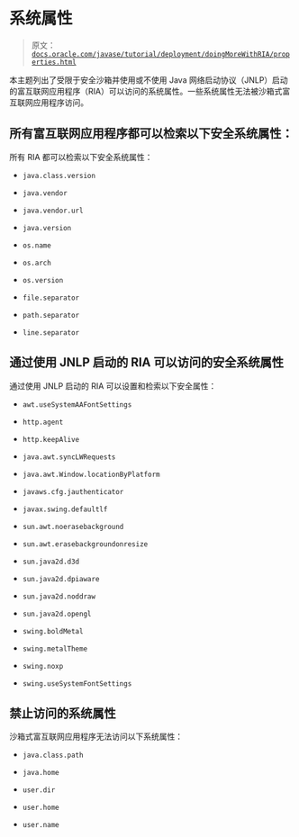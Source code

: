 # 系统属性

> 原文：[`docs.oracle.com/javase/tutorial/deployment/doingMoreWithRIA/properties.html`](https://docs.oracle.com/javase/tutorial/deployment/doingMoreWithRIA/properties.html)

本主题列出了受限于安全沙箱并使用或不使用 Java 网络启动协议（JNLP）启动的富互联网应用程序（RIA）可以访问的系统属性。一些系统属性无法被沙箱式富互联网应用程序访问。

## 所有富互联网应用程序都可以检索以下安全系统属性：

所有 RIA 都可以检索以下安全系统属性：

+   ``java.class.version``

+   ``java.vendor``

+   ``java.vendor.url``

+   ``java.version``

+   ``os.name``

+   ``os.arch``

+   ``os.version``

+   ``file.separator``

+   ``path.separator``

+   ``line.separator``

## 通过使用 JNLP 启动的 RIA 可以访问的安全系统属性

通过使用 JNLP 启动的 RIA 可以设置和检索以下安全属性：

+   `awt.useSystemAAFontSettings`

+   `http.agent`

+   `http.keepAlive`

+   `java.awt.syncLWRequests`

+   `java.awt.Window.locationByPlatform`

+   `javaws.cfg.jauthenticator`

+   `javax.swing.defaultlf`

+   `sun.awt.noerasebackground`

+   `sun.awt.erasebackgroundonresize`

+   `sun.java2d.d3d`

+   `sun.java2d.dpiaware`

+   `sun.java2d.noddraw`

+   `sun.java2d.opengl`

+   `swing.boldMetal`

+   `swing.metalTheme`

+   `swing.noxp`

+   `swing.useSystemFontSettings`

## 禁止访问的系统属性

沙箱式富互联网应用程序无法访问以下系统属性：

+   `java.class.path`

+   `java.home`

+   `user.dir`

+   `user.home`

+   `user.name`
